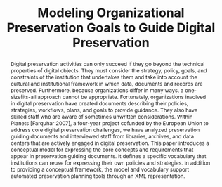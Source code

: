 ---
abstract: Digital preservation activities can only succeed if they go beyond the technical
  properties of digital objects. They must consider the strategy, policy, goals, and
  constraints of the institution that undertakes them and take into account the cultural
  and institutional framework in which data, documents and records are preserved.
  Furthermore, because organizations differ in many ways, a one-sizefits-all approach
  cannot be appropriate. Fortunately, organizations involved in digital preservation
  have created documents describing their policies, strategies, workflows, plans,
  and goals to provide guidance. They also have skilled staff who are aware of sometimes
  unwritten considerations. Within Planets [Farquhar 2007], a four-year project cofunded
  by the European Union to address core digital preservation challenges, we have analyzed
  preservation guiding documents and interviewed staff from libraries, archives, and
  data centers that are actively engaged in digital preservation. This paper introduces
  a conceptual model for expressing the core concepts and requirements that appear
  in preservation guiding documents. It defines a specific vocabulary that institutions
  can reuse for expressing their own policies and strategies. In addition to providing
  a conceptual framework, the model and vocabulary support automated preservation
  planning tools through an XML representation.
creators:
- Dappert, Angela
- Farquhar, Adam
date: null
document_url: https://services.phaidra.univie.ac.at/api/object/o:294097/download
grand_parent: iPRES
institutions: []
keywords:
- london
landing_page_url: https://phaidra.univie.ac.at/o:294097
language: eng
layout: publication
license: CC BY-SA 3.0 AT
notes_url: null
parent: iPRES 2008
presentation_url: null
publication_type: paper
size: 90714
source_name: iPRES
title: Modeling Organizational Preservation Goals to Guide Digital Preservation
year: 2008
---